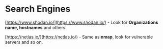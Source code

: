 # Search Engines

[https://www.shodan.io/](https://www.shodan.io/) - Look for **Organizations name, hostnames** and others.

[https://netlas.io/](https://netlas.io/) - Same as **nmap**, look for vulnerable servers and so on.
